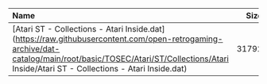 |Name|Size|
|:---|---:|
|[Atari ST - Collections - Atari Inside.dat](https://raw.githubusercontent.com/open-retrogaming-archive/dat-catalog/main/root/basic/TOSEC/Atari/ST/Collections/Atari Inside/Atari ST - Collections - Atari Inside.dat)|31792|
